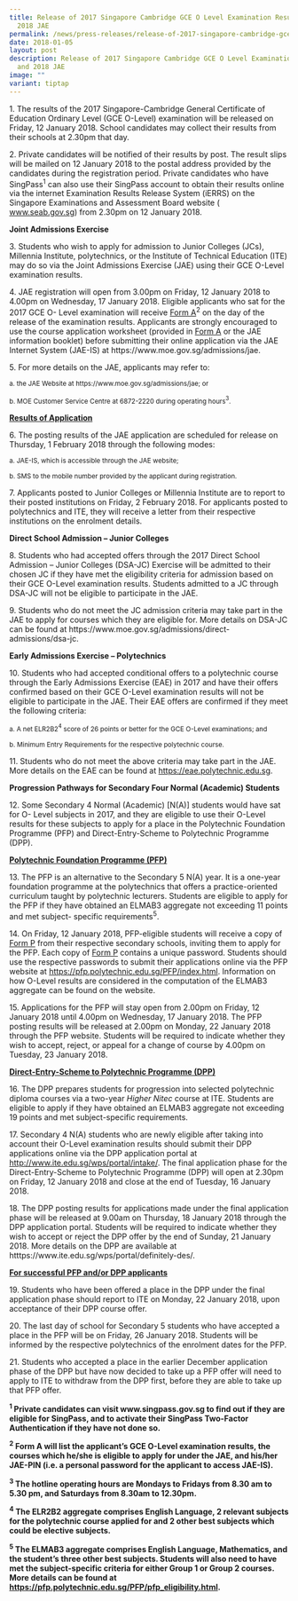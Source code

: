 ```yaml
---
title: Release of 2017 Singapore Cambridge GCE O Level Examination Results and
  2018 JAE
permalink: /news/press-releases/release-of-2017-singapore-cambridge-gce-o-level-results-and-2018-jae/
date: 2018-01-05
layout: post
description: Release of 2017 Singapore Cambridge GCE O Level Examination Results
  and 2018 JAE
image: ""
variant: tiptap
---
```

<p>1. The results of the 2017 Singapore-Cambridge General Certificate of
Education Ordinary Level (GCE O-Level) examination will be released on
Friday, 12 January 2018. School candidates may collect their results from
their schools at 2.30pm that day.</p>
<p>2. Private candidates will be notified of their results by post. The result
slips will be mailed on 12 January 2018 to the postal address provided
by the candidates during the registration period. Private candidates who
have SingPass<sup>1</sup> can also use their SingPass account to obtain
their results online via the internet Examination Results Release System
(iERRS) on the Singapore Examinations and Assessment Board website (
<a href="www.seab.gov.sg" rel="noopener noreferrer nofollow" target="_blank">www.seab.gov.sg</a>) from 2.30pm on 12 January 2018.</p>
<p><strong>Joint Admissions Exercise</strong>
</p>
<p>3. Students who wish to apply for admission to Junior Colleges (JCs),
Millennia Institute, polytechnics, or the Institute of Technical Education
(ITE) may do so via the Joint Admissions Exercise (JAE) using their GCE
O-Level examination results.</p>
<p>4. JAE registration will open from 3.00pm on Friday, 12 January 2018 to
4.00pm on Wednesday, 17 January 2018. Eligible applicants who sat for the
2017 GCE O- Level examination will receive <u>Form A</u><sup>2</sup> on the
day of the release of the examination results. Applicants are strongly
encouraged to use the course application worksheet (provided in <u>Form A</u> or
the JAE information booklet) before submitting their online application
via the JAE Internet System (JAE-IS) at https://www.moe.gov.sg/admissions/jae.</p>
<p>5. For more details on the JAE, applicants may refer to:</p>
<p><sub>a. the JAE Website at https://www.moe.gov.sg/admissions/jae; or</sub>
</p>
<p><sub>b. MOE Customer Service Centre at 6872-2220 during operating hours</sub><sup><sub>3</sub></sup><sub>.</sub>
</p>
<p><strong><u>Results of Application</u></strong>
</p>
<p>6. The posting results of the JAE application are scheduled for release
on Thursday, 1 February 2018 through the following modes:</p>
<p><sub>a. JAE-IS, which is accessible through the JAE website;</sub>
</p>
<p><sub>b. SMS to the mobile number provided by the applicant during registration.</sub>
</p>
<p>7. Applicants posted to Junior Colleges or Millennia Institute are to
report to their posted institutions on Friday, 2 February 2018. For applicants
posted to polytechnics and ITE, they will receive a letter from their respective
institutions on the enrolment details.</p>
<p><strong>Direct School Admission – Junior Colleges</strong>
</p>
<p>8. Students who had accepted offers through the 2017 Direct School Admission
– Junior Colleges (DSA-JC) Exercise will be admitted to their chosen JC
if they have met the eligibility criteria for admission based on their
GCE O-Level examination results. Students admitted to a JC through DSA-JC
will not be eligible to participate in the JAE.</p>
<p>9. Students who do not meet the JC admission criteria may take part in
the JAE to apply for courses which they are eligible for. More details
on DSA-JC can be found at https://www.moe.gov.sg/admissions/direct-admissions/dsa-jc.</p>
<p><strong>Early Admissions Exercise – Polytechnics</strong>
</p>
<p>10. Students who had accepted conditional offers to a polytechnic course
through the Early Admissions Exercise (EAE) in 2017 and have their offers
confirmed based on their GCE O-Level examination results will not be eligible
to participate in the JAE. Their EAE offers are confirmed if they meet
the following criteria:</p>
<p><sub>a. A net ELR2B2</sub><sup><sub>4</sub></sup><sub> score of 26 points or better for the GCE O-Level examinations; and</sub>
</p>
<p><sub>b. Minimum Entry Requirements for the respective polytechnic course.</sub>
</p>
<p>11. Students who do not meet the above criteria may take part in the JAE.
More details on the EAE can be found at <a href="https://eae.polytechnic.edu.sg" rel="noopener noreferrer nofollow" target="_blank">https://eae.polytechnic.edu.sg</a>.</p>
<p><strong>Progression Pathways for Secondary Four Normal (Academic) Students</strong>
</p>
<p>12. Some Secondary 4 Normal (Academic) [N(A)] students would have sat
for O- Level subjects in 2017, and they are eligible to use their O-Level
results for these subjects to apply for a place in the Polytechnic Foundation
Programme (PFP) and Direct-Entry-Scheme to Polytechnic Programme (DPP).</p>
<p><strong><u>Polytechnic Foundation Programme (PFP)</u></strong>
</p>
<p>13. The PFP is an alternative to the Secondary 5 N(A) year. It is a one-year
foundation programme at the polytechnics that offers a practice-oriented
curriculum taught by polytechnic lecturers. Students are eligible to apply
for the PFP if they have obtained an ELMAB3 aggregate not exceeding 11
points and met subject- specific requirements<sup>5</sup>.</p>
<p>14. On Friday, 12 January 2018, PFP-eligible students will receive a copy
of <u>Form P</u> from their respective secondary schools, inviting them to
apply for the PFP. Each copy of <u>Form P</u> contains a unique password.
Students should use the respective passwords to submit their applications
online via the PFP website at <a href="https://pfp.polytechnic.edu.sg/PFP/index.html" rel="noopener noreferrer nofollow" target="_blank">https://pfp.polytechnic.edu.sg/PFP/index.html</a>.
Information on how O-Level results are considered in the computation of
the ELMAB3 aggregate can be found on the website.</p>
<p>15. Applications for the PFP will stay open from 2.00pm on Friday, 12
January 2018 until 4.00pm on Wednesday, 17 January 2018. The PFP posting
results will be released at 2.00pm on Monday, 22 January 2018 through the
PFP website. Students will be required to indicate whether they wish to
accept, reject, or appeal for a change of course by 4.00pm on Tuesday,
23 January 2018.</p>
<p><strong><u>Direct-Entry-Scheme to Polytechnic Programme (DPP)</u></strong>
</p>
<p>16. The DPP prepares students for progression into selected polytechnic
diploma courses via a two-year <em>Higher Nitec</em> course at ITE. Students
are eligible to apply if they have obtained an ELMAB3 aggregate not exceeding
19 points and met subject-specific requirements.</p>
<p>17. Secondary 4 N(A) students who are newly eligible after taking into
account their O-Level examination results should submit their DPP applications
online via the DPP application portal at <a href="http://www.ite.edu.sg/wps/portal/intake/" rel="noopener noreferrer nofollow" target="_blank">http://www.ite.edu.sg/wps/portal/intake/</a>.
The final application phase for the Direct-Entry-Scheme to Polytechnic
Programme (DPP) will open at 2.30pm on Friday, 12 January 2018 and close
at the end of Tuesday, 16 January 2018.</p>
<p>18. The DPP posting results for applications made under the final application
phase will be released at 9.00am on Thursday, 18 January 2018 through the
DPP application portal. Students will be required to indicate whether they
wish to accept or reject the DPP offer by the end of Sunday, 21 January
2018. More details on the DPP are available at htttps://www.ite.edu.sg/wps/portal/definitely-des/.</p>
<p><strong><u>For successful PFP and/or DPP applicants</u></strong>
</p>
<p>19. Students who have been offered a place in the DPP under the final
application phase should report to ITE on Monday, 22 January 2018, upon
acceptance of their DPP course offer.</p>
<p>20. The last day of school for Secondary 5 students who have accepted
a place in the PFP will be on Friday, 26 January 2018. Students will be
informed by the respective polytechnics of the enrolment dates for the
PFP.</p>
<p>21. Students who accepted a place in the earlier December application
phase of the DPP but have now decided to take up a PFP offer will need
to apply to ITE to withdraw from the DPP first, before they are able to
take up that PFP offer.</p>
<p><strong><sup>1</sup> Private candidates can visit www.singpass.gov.sg to find out if they are eligible for SingPass, and to activate their SingPass Two-Factor Authentication if they have not done so.</strong>
</p>
<p><strong><sup>2</sup> Form A will list the applicant’s GCE O-Level examination results, the courses which he/she is eligible to apply for under the JAE, and his/her JAE-PIN (i.e. a personal password for the applicant to access JAE-IS).</strong>
</p>
<p><strong><sup>3</sup> The hotline operating hours are Mondays to Fridays from 8.30 am to 5.30 pm, and Saturdays from 8.30am to 12.30pm.</strong>
</p>
<p><strong><sup>4</sup> The ELR2B2 aggregate comprises English Language, 2 relevant subjects for the polytechnic course applied for and 2 other best subjects which could be elective subjects.</strong>
</p>
<p><strong><sup>5</sup> The ELMAB3 aggregate comprises English Language, Mathematics, and the student’s three other best subjects. Students will also need to have met the subject-specific criteria for either Group 1 or Group 2 courses. More details can be found at <a href="https://pfp.polytechnic.edu.sg/PFP/pfp_eligibility.html" rel="noopener noreferrer nofollow" target="_blank">https://pfp.polytechnic.edu.sg/PFP/pfp_eligibility.html</a>.</strong>
</p>
<p></p>